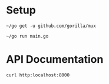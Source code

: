 # Setup
``` ~/go get -u github.com/gorilla/mux ```

``` ~/go run main.go ```

# API Documentation

``` curl http:localhost:8000 ```

